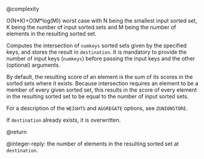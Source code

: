 @complexity

O(N\*K)+O(M\*log(M)) worst case with N being the smallest input sorted set, K
being the number of input sorted sets and M being the number of elements in the
resulting sorted set.

Computes the intersection of `numkeys` sorted sets given by the specified keys,
and stores the result in `destination`. It is mandatory to provide the number
of input keys (`numkeys`) before passing the input keys and the other
(optional) arguments.

By default, the resulting score of an element is the sum of its scores in the
sorted sets where it exists. Because intersection requires an element
to be a member of every given sorted set, this results in the score of every
element in the resulting sorted set to be equal to the number of input sorted sets.

For a description of the `WEIGHTS` and `AGGREGATE` options, see `ZUNIONSTORE`.

If `destination` already exists, it is overwritten.

@return

@integer-reply: the number of elements in the resulting sorted set at
`destination`.

